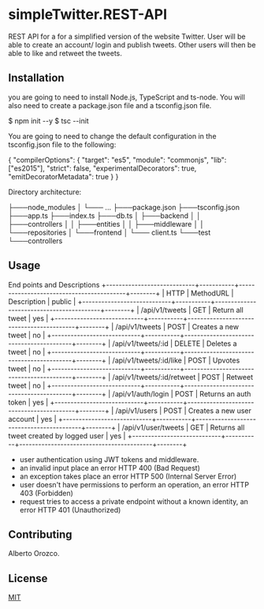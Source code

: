# simpleTwitter.REST-API
REST API for a for a simplified version of the website Twitter. User will be able to create an account/ login and publish tweets. Other users will then be able to like and retweet the tweets.

## Installation
you are going to need to install Node.js, TypeScript and ts-node. You will also need to create a package.json file and a tsconfig.json file. 

$ npm init --y
$ tsc --init

You are going to need to change the default configuration in the tsconfig.json file to the following:

{
 "compilerOptions": {
   "target": "es5",
   "module": "commonjs",
   "lib": ["es2015"],
   "strict": false,
   "experimentalDecorators": true,
   "emitDecoratorMetadata": true
 }
}



Directory architecture:

├───node_modules
│   └─── ...
├───package.json
├───tsconfig.json
├───app.ts
├───index.ts
├───db.ts
│   ├───backend
│   │   ├───controllers
│   │   ├───entities
│   │   ├───middleware
│   │   └───repositories
│   └───frontend
│       └─── client.ts
└───test
    └───controllers



## Usage
End points and Descriptions
+----------------------------+-----------+------------------------------------------+--------+
| HTTP                       | MethodURL | Description                              | public |
+----------------------------+-----------+------------------------------------------+--------+
| /api/v1/tweets             | GET       | Return all tweet                         | yes    |
+----------------------------+-----------+------------------------------------------+--------+
| /api/v1/tweets             | POST      | Creates a new tweet                      | no     |
+----------------------------+-----------+------------------------------------------+--------+
| /api/v1/tweets/:id         | DELETE    | Deletes a tweet                          | no     |
+----------------------------+-----------+------------------------------------------+--------+
| /api/v1/tweets/:id/like    | POST      | Upvotes tweet                            | no     |
+----------------------------+-----------+------------------------------------------+--------+
| /api/v1/tweets/:id/retweet | POST      | Retweet tweet                            | no     |
+----------------------------+-----------+------------------------------------------+--------+
| /api/v1/auth/login         | POST      | Returns an auth token                    | yes    |
+----------------------------+-----------+------------------------------------------+--------+
| /api/v1/users              | POST      | Creates a new user account               | yes    |
+----------------------------+-----------+------------------------------------------+--------+
| /api/v1/user/tweets        | GET       | Returns all tweet created by logged user | yes    |
+----------------------------+-----------+------------------------------------------+--------+

* user authentication using JWT tokens and middleware.
* an invalid input place an error HTTP 400 (Bad Request) 
* an exception takes place an error HTTP 500 (Internal Server Error)  
* user doesn't have permissions to perform an operation, an error HTTP 403 (Forbidden)
* request tries to access a private endpoint without a known identity, an error HTTP 401 (Unauthorized)


## Contributing
Alberto Orozco.

## License
[MIT](https://choosealicense.com/licenses/mit/)
